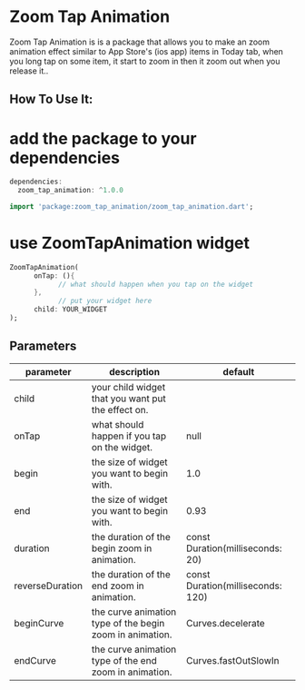 # Zoom Tap Animation

Zoom Tap Animation is is a package that allows you to make an zoom animation effect similar to App Store's (ios app) items in Today tab, when you long tap on some item, it start to zoom in then it zoom out when you release it..

## How To Use It:

# add the package to your dependencies

```dart
dependencies:
  zoom_tap_animation: ^1.0.0
```

```dart
import 'package:zoom_tap_animation/zoom_tap_animation.dart';
```

# use ZoomTapAnimation widget

```dart
ZoomTapAnimation(
      onTap: (){
            // what should happen when you tap on the widget
      },
            // put your widget here
      child: YOUR_WIDGET
);
```

## Parameters
| parameter       | description                                              | default                           |
|-----------------|----------------------------------------------------------|-----------------------------------|
| child           | your child widget that you want put the effect on.       |                                   |
| onTap           | what should happen if you tap on the widget.             | null                              |
| begin           | the size of widget you want to begin with.               | 1.0                               |
| end             | the size of widget you want to begin with.               | 0.93                              |
| duration        | the duration of the begin zoom in animation.             | const Duration(milliseconds: 20)  |
| reverseDuration | the duration of the end zoom in animation.               | const Duration(milliseconds: 120) |
| beginCurve      | the curve animation type of the begin zoom in animation. | Curves.decelerate                 |
| endCurve        | the curve animation type of the end zoom in animation.   | Curves.fastOutSlowIn              |